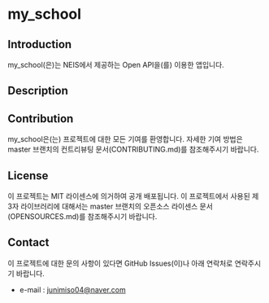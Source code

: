 # my_school

## Introduction
my_school(은)는 NEIS에서 제공하는 Open API을(를) 이용한 앱입니다.

## Description

## Contribution
my_school은(는) 프로젝트에 대한 모든 기여를 환영합니다. 자세한 기여 방법은 master 브랜치의 컨트리뷰팅 문서(CONTRIBUTING.md)를 참조해주시기 바랍니다.

## License
이 프로젝트는 MIT 라이센스에 의거하여 공개 배포됩니다. 이 프로젝트에서 사용된 제 3자 라이브러리에 대해서는 master 브랜치의 오픈소스 라이센스 문서(OPENSOURCES.md)를 참조해주시기 바랍니다.

## Contact
이 프로젝트에 대한 문의 사항이 있다면 GitHub Issues(이)나 아래 연락처로 연락주시기 바랍니다.
 * e-mail : junimiso04@naver.com
